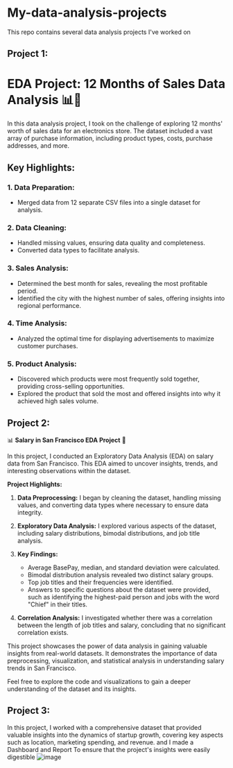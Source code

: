 # My-data-analysis-projects
This repo contains several data analysis projects I've worked on

## Project 1:
# EDA Project: 12 Months of Sales Data Analysis 📊💼

In this data analysis project, I took on the challenge of exploring 12 months' worth of sales data for an electronics store. The dataset included a vast array of purchase information, including product types, costs, purchase addresses, and more. 

## Key Highlights:

### 1. Data Preparation:
- Merged data from 12 separate CSV files into a single dataset for analysis.

### 2. Data Cleaning:
- Handled missing values, ensuring data quality and completeness.
- Converted data types to facilitate analysis.

### 3. Sales Analysis:
- Determined the best month for sales, revealing the most profitable period.
- Identified the city with the highest number of sales, offering insights into regional performance.

### 4. Time Analysis:
- Analyzed the optimal time for displaying advertisements to maximize customer purchases.

### 5. Product Analysis:
- Discovered which products were most frequently sold together, providing cross-selling opportunities.
- Explored the product that sold the most and offered insights into why it achieved high sales volume.

## Project 2:
📊 **Salary in San Francisco EDA Project** 🌉

In this project, I conducted an Exploratory Data Analysis (EDA) on salary data from San Francisco. This EDA aimed to uncover insights, trends, and interesting observations within the dataset.

**Project Highlights:**

1. **Data Preprocessing:** I began by cleaning the dataset, handling missing values, and converting data types where necessary to ensure data integrity.

2. **Exploratory Data Analysis:** I explored various aspects of the dataset, including salary distributions, bimodal distributions, and job title analysis.

3. **Key Findings:**
   - Average BasePay, median, and standard deviation were calculated.
   - Bimodal distribution analysis revealed two distinct salary groups.
   - Top job titles and their frequencies were identified.
   - Answers to specific questions about the dataset were provided, such as identifying the highest-paid person and jobs with the word "Chief" in their titles.

4. **Correlation Analysis:** I investigated whether there was a correlation between the length of job titles and salary, concluding that no significant correlation exists.

This project showcases the power of data analysis in gaining valuable insights from real-world datasets. It demonstrates the importance of data preprocessing, visualization, and statistical analysis in understanding salary trends in San Francisco.

Feel free to explore the code and visualizations to gain a deeper understanding of the dataset and its insights.

## Project 3:
In this project, I worked with a comprehensive dataset that provided valuable insights into the dynamics of startup growth, covering key aspects such as location, marketing spending, and revenue. and I made a Dashboard and Report To ensure that the project's insights were easily digestible
![image](https://github.com/Veto2922/My-data-analysis-projects/assets/114834171/04cc1bbb-cd82-4be6-b6a3-b2a7bf50cefd)
